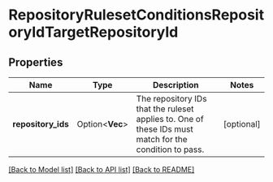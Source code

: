 # RepositoryRulesetConditionsRepositoryIdTargetRepositoryId

## Properties

Name | Type | Description | Notes
------------ | ------------- | ------------- | -------------
**repository_ids** | Option<**Vec<i32>**> | The repository IDs that the ruleset applies to. One of these IDs must match for the condition to pass. | [optional]

[[Back to Model list]](../README.md#documentation-for-models) [[Back to API list]](../README.md#documentation-for-api-endpoints) [[Back to README]](../README.md)


